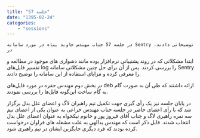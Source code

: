 ```yaml
---
title: "جلسه 57"
date: "1395-02-24"
categories:
    - "sessions"
---
```

    در جلسه 57 جناب مهندس جاوید پناه در مورد سامانه Sentry توضیحاتی دادند. در
ابتدا مشکلاتی که در روند پشتیبانی نرم‌افزار بوده مانند دشواری های موجود در
مطالعه و تفسیر فایل‌های log را بررسی کردند. پس از آن برای حل چنین مشکلاتی
سامانه Sentry را معرفی کرده و مزایای استفاده از این سامانه را توضیح دادند.

در بخش دوم مهندس جفره در مورد فایل‌های deb ارائه داشتند که طی آن به صورت گام
به گام ساخت این‌گونه فایل‌ها را بررسی نمودند.

در پایان جلسه نیز یک رأی گیری جهت تکمیل تیم راهبران لاگ و اعضای علل بدل برگزار
شد که با رأی اعضای حاضر در جلسه جناب مهندس خزاعی به عنوان یکی از اعضای تیم سه
نفره راهبری لاگ و جناب آقای فیروز پور و خانوم نیکخواه به عنوان اعضای علل بدل
انتخاب شدند. قابل ذکر است که مهندس یدالهی به علت مشغله های فراوان درخواست کرده
بودند که فرد دیگری جایگزین ایشان در تیم راهبری شود.

